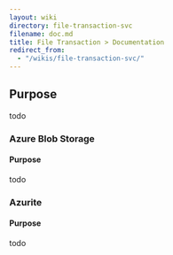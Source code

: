 ```yaml
---
layout: wiki
directory: file-transaction-svc
filename: doc.md
title: File Transaction > Documentation
redirect_from:
  - "/wikis/file-transaction-svc/"
---
```

## Purpose
todo


### Azure Blob Storage
#### Purpose
todo

### Azurite
#### Purpose
todo
